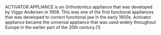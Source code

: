 ACTIVATOR APPLIANCE is an Orthodontics appliance that was developed by Viggo Andersen in 1908. This was one of the first functional appliances that was developed to correct functional jaw in the early 1900s. Activator appliance became the universal appliance that was used widely throughout Europe in the earlier part of the 20th century.[1]
